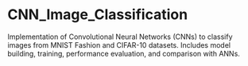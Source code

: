 # CNN_Image_Classification
Implementation of Convolutional Neural Networks (CNNs) to classify images from MNIST Fashion and CIFAR-10 datasets. Includes model building, training, performance evaluation, and comparison with ANNs.

